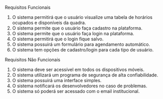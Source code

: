 Requisitos Funcionais
1. O sistema permitirá que o usuário visualize uma tabela de horários ocupados e disponíveis da quadra.
2. O sistema permite que o usuário faça cadastro na plataforma.
3. O sistema permite que o usuário faça login na plataforma.
4. O sistema permitirá que o login fique salvo.
5. O sistema possuirá um formulário para agendamento automático.
6. O sistema tem opções de cadastro/login para cada tipo de usuário.

Requisitos Não Funcionais
1. O sistema deve ser acessível em todos os dispositivos móveis.
2. O sistema utilizará um programa de segurança de alta confiabilidade.
3. O sistema possuirá uma interface simples.
4. O sistema notificará os desenvolvedores no caso de problemas.
5. O sistema só poderá ser acessado com o email institucional.
